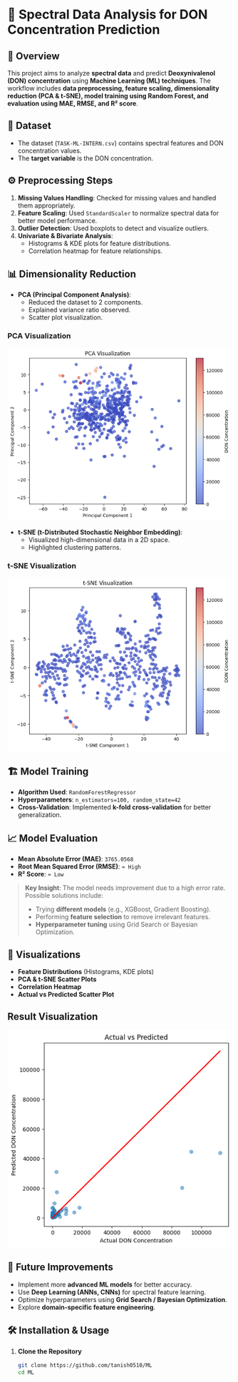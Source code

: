 # 🌽 Spectral Data Analysis for DON Concentration Prediction

## 📌 Overview
This project aims to analyze **spectral data** and predict **Deoxynivalenol (DON) concentration** using **Machine Learning (ML) techniques**. The workflow includes **data preprocessing, feature scaling, dimensionality reduction (PCA & t-SNE), model training using Random Forest, and evaluation using MAE, RMSE, and R² score**.

## 📂 Dataset
- The dataset (`TASK-ML-INTERN.csv`) contains spectral features and DON concentration values.
- The **target variable** is the DON concentration.

## ⚙️ Preprocessing Steps
1. **Missing Values Handling**: Checked for missing values and handled them appropriately.
2. **Feature Scaling**: Used `StandardScaler` to normalize spectral data for better model performance.
3. **Outlier Detection**: Used boxplots to detect and visualize outliers.
4. **Univariate & Bivariate Analysis**:
   - Histograms & KDE plots for feature distributions.
   - Correlation heatmap for feature relationships.

## 📊 Dimensionality Reduction
- **PCA (Principal Component Analysis)**:
  - Reduced the dataset to 2 components.
  - Explained variance ratio observed.
  - Scatter plot visualization.

### PCA Visualization
![RESULTS](https://github.com/tanish0510/ML/blob/main/image.png)
  
- **t-SNE (t-Distributed Stochastic Neighbor Embedding)**:
  - Visualized high-dimensional data in a 2D space.
  - Highlighted clustering patterns.

 ### t-SNE Visualization
![RESULTS](https://github.com/tanish0510/ML/blob/main/tsne.png)

## 🏗️ Model Training
- **Algorithm Used**: `RandomForestRegressor`
- **Hyperparameters**: `n_estimators=100, random_state=42`
- **Cross-Validation**: Implemented **k-fold cross-validation** for better generalization.

## 📈 Model Evaluation
- **Mean Absolute Error (MAE)**: `3765.0568`
- **Root Mean Squared Error (RMSE)**: `≈ High`
- **R² Score**: `≈ Low`

> **Key Insight**: The model needs improvement due to a high error rate. Possible solutions include:
> - Trying **different models** (e.g., XGBoost, Gradient Boosting).
> - Performing **feature selection** to remove irrelevant features.
> - **Hyperparameter tuning** using Grid Search or Bayesian Optimization.

## 📌 Visualizations
- **Feature Distributions** (Histograms, KDE plots)
- **PCA & t-SNE Scatter Plots**
- **Correlation Heatmap**
- **Actual vs Predicted Scatter Plot**

 ## Result Visualization
![RESULTS](https://github.com/tanish0510/ML/blob/main/result.png)

## 🚀 Future Improvements
- Implement more **advanced ML models** for better accuracy.
- Use **Deep Learning (ANNs, CNNs)** for spectral feature learning.
- Optimize hyperparameters using **Grid Search / Bayesian Optimization**.
- Explore **domain-specific feature engineering**.

## 🛠️ Installation & Usage
1. **Clone the Repository**
   ```bash
   git clone https://github.com/tanish0510/ML
   cd ML
```
